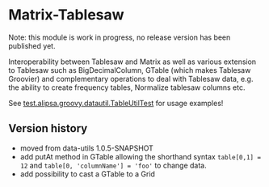 # Matrix-Tablesaw

Note: this module is work in progress, no release version has been published yet.

Interoperability between Tablesaw and Matrix as well as
various extension to Tablesaw such as BigDecimalColumn,
GTable (which makes Tablesaw Groovier) and
complementary operations to deal with Tablesaw data, e.g. the ability to create frequency tables,
Normalize tablesaw columns etc.

See [test.alipsa.groovy.datautil.TableUtilTest](https://github.com/perNyfelt/data-utils/blob/master/src/test/groovy/test/alipsa/groovy/datautil/TableUtilTest.groovy)
for usage examples!

## Version history
- moved from data-utils 1.0.5-SNAPSHOT
- add putAt method in GTable allowing the shorthand syntax `table[0,1] = 12` and `table[0, 'columnName'] = 'foo'` to change data.
- add possibility to cast a GTable to a Grid